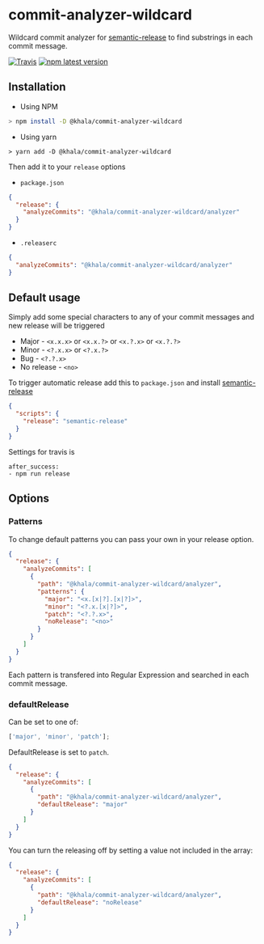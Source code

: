 # commit-analyzer-wildcard
Wildcard commit analyzer for [semantic-release](https://github.com/semantic-release/semantic-release) to find substrings in each commit message.

[![Travis](https://img.shields.io/travis/karelhala/commit-analyzer-wildcard.svg)](https://travis-ci.org/karelhala/commit-analyzer-wildcard)
[![npm latest version](https://img.shields.io/npm/v/@khala/commit-analyzer-wildcard/latest.svg)](https://www.npmjs.com/package/@khala/commit-analyzer-wildcard)

## Installation
* Using NPM
```bash
> npm install -D @khala/commit-analyzer-wildcard
```
* Using yarn
```
> yarn add -D @khala/commit-analyzer-wildcard
```

Then add it to your `release` options

* `package.json`
```JSON
{
  "release": {
    "analyzeCommits": "@khala/commit-analyzer-wildcard/analyzer"
  }
}
```
* `.releaserc`
```JSON
{
  "analyzeCommits": "@khala/commit-analyzer-wildcard/analyzer"  
}
```

## Default usage
Simply add some special characters to any of your commit messages and new release will be triggered
* Major - `<x.x.x>` or `<x.x.?>` or `<x.?.x>` or `<x.?.?>`
* Minor - `<?.x.x>` or `<?.x.?>`
* Bug - `<?.?.x>`
* No release - `<no>`

To trigger automatic release add this to `package.json` and install [semantic-release](https://www.npmjs.com/package/semantic-release)
```JSON
{
  "scripts": {
    "release": "semantic-release"
  }
}
```

Settings for travis is
```YML
after_success:
- npm run release
```

## Options

### Patterns

To change default patterns you can pass your own in your release option.
```JSON
{
  "release": {
    "analyzeCommits": [
      {
        "path": "@khala/commit-analyzer-wildcard/analyzer",
        "patterns": {
          "major": "<x.[x|?].[x|?]>",
          "minor": "<?.x.[x|?]>",
          "patch": "<?.?.x>",
          "noRelease": "<no>"
        } 
      }
    ]
  }
}
```

Each pattern is transfered into Regular Expression and searched in each commit message.

### defaultRelease

Can be set to one of:

```jsx
['major', 'minor', 'patch'];
```

DefaultRelease is set to `patch`.

```JSON
{
  "release": {
    "analyzeCommits": [
      {
        "path": "@khala/commit-analyzer-wildcard/analyzer",
        "defaultRelease": "major"
      }
    ]
  }
}
```

You can turn the releasing off by setting a value not included in the array:

```JSON
{
  "release": {
    "analyzeCommits": [
      {
        "path": "@khala/commit-analyzer-wildcard/analyzer",
        "defaultRelease": "noRelease"
      }
    ]
  }
}
```
